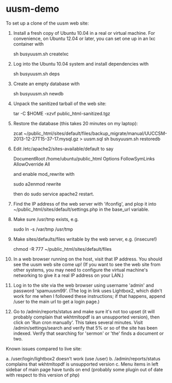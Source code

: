 uusm-demo
=========

To set up a clone of the uusm web site:

1. Install a fresh copy of Ubuntu 10.04 in a real or virtual machine.
For convenience, on Ubuntu 12.04 or later, you can set one up in an
lxc container with

    sh busyuusm.sh createlxc

2. Log into the Ubuntu 10.04 system and install dependencies with

    sh busyuusm.sh deps

3. Create an empty database with

    sh busyuusm.sh newdb

4. Unpack the sanitized tarball of the web site:

    tar -C $HOME -xzvf public_html-sanitized.tgz

5. Restore the database (this takes 20 minutes on my laptop):

    zcat ~/public_html/sites/default/files/backup_migrate/manual/UUCCSM-2013-12-27T15-37-17.mysql.gz > uusm.sql
    sh busyuusm.sh restoredb

6. Edit /etc/apache2/sites-available/default to say

    DocumentRoot /home/ubuntu/public_html
    <Directory />
            Options FollowSymLinks
            AllowOverride All
    </Directory>

   and enable mod_rewrite with

    sudo a2enmod rewrite

   then do sudo service apache2 restart.

7. Find the IP address of the web server with 'ifconfig',
   and plop it into ~/public_html/sites/default/settings.php
   in the base_url variable.

8. Make sure /usr/tmp exists, e.g.

    sudo ln -s /var/tmp /usr/tmp

9. Make sites/defaults/files writable by the web server, e.g. (insecure!)

    chmod -R 777 ~/public_html/sites/default/files

10. In a web browser running on the host, visit that IP address.
   You should see the uusm web site come up!
   (If you want to see the web site from other systems, you
    may need to configure the virtual machine's networking to give
    it a real IP address on your LAN.)

11. Log in to the site via the web browser using username 'admin'
   and password 'spamuusm99'.   (The log in link uses Lightbox2,
   which didn't work for me when I followed these instructions;
   if that happens, append /user to the main url to get a login page.)

12. Go to /admin/reports/status and make sure it's not too upset
   (it will probably complain that wkhtmltopdf is an unsupported version),
   then click on 'Run cron manually'.  This takes several minutes.
   Visit /admin/settings/search and verify that 5% or so of the site
   has been indexed.
   Verify that searching for 'sermon' or 'the' finds a document or two.

Known issues compared to live site:

a. /user/login/lightbox2 doesn't work (use /user)
b. /admin/reports/status complains that wkhtmltopdf is unsupported version
c. Menu items in left sidebar of main page have turds on end
   (probably some plugin out of date with respect to this version of php)

